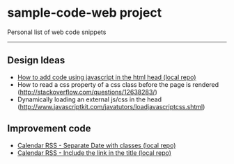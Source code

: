 # sample-code-web project
Personal list of web code snippets 
***
## Design Ideas
- [How to add code using javascript in the html head (local repo)](https://github.com/blackorzar/sample-code-web/blob/master/How%20to%20add%20css%20code%20using%20javascript%20in%20header.md)
- How to read a css property of a css class before the page is rendered (http://stackoverflow.com/questions/12638283/)
- Dynamically loading an external js/css in the head (http://www.javascriptkit.com/javatutors/loadjavascriptcss.shtml)

## Improvement code
- [Calendar RSS - Separate Date with classes (local repo) ](https://github.com/blackorzar/sample-code-web/blob/master/DATE%20SEPARATION%20ON%20RSS%20and%20LINK%20IN%20TITLE.asciidoc)
- [Calendar RSS - Include the link in the title (local repo) ](https://github.com/blackorzar/sample-code-web/blob/master/DATE%20SEPARATION%20ON%20RSS%20and%20LINK%20IN%20TITLE.asciidoc)
